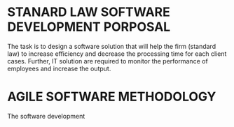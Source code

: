 # STANARD LAW SOFTWARE DEVELOPMENT PORPOSAL

The task is to design a software solution that will help the firm (standard law) to increase efficiency and decrease the processing time for each client cases. Further, IT solution are required to monitor the performance of employees and increase the output.

# AGILE SOFTWARE METHODOLOGY

The software development 